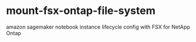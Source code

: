 # mount-fsx-ontap-file-system
amazon sagemaker notebook instance lifecycle config with FSX for NetApp Ontap
